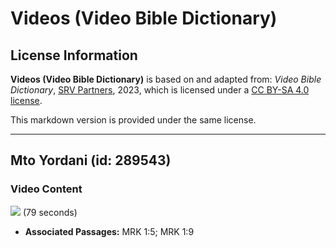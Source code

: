 # Videos (Video Bible Dictionary)

## License Information

**Videos (Video Bible Dictionary)** is based on and adapted from: _Video Bible Dictionary_, [SRV Partners](https://srvpartners.org/home/), 2023, which is licensed under a [CC BY-SA 4.0 license](https://creativecommons.org/licenses/by-sa/4.0/legalcode.en).

This markdown version is provided under the same license.



--------------------------------

## Mto Yordani (id: 289543)

### Video Content

[![](https://cdn.aquifer.bible/aquifer-content/resources/VideoBibleDictionary/Thumbnails/JordanRiver.jpg)](https://cdn.aquifer.bible/aquifer-content/resources/VideoBibleDictionary/ENG/JordanRiver.mp4) (79 seconds)

* **Associated Passages:** MRK 1:5; MRK 1:9

